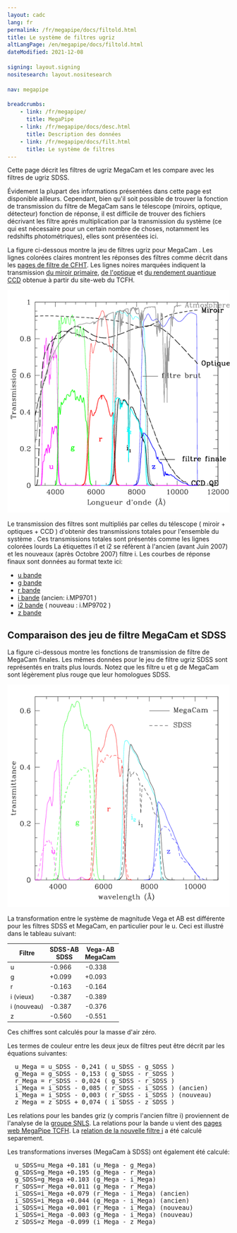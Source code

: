 ```yaml
---
layout: cadc
lang: fr
permalink: /fr/megapipe/docs/filtold.html
title: Le système de filtres ugriz
altLangPage: /en/megapipe/docs/filtold.html
dateModified: 2021-12-08

signing: layout.signing
nositesearch: layout.nositesearch

nav: megapipe

breadcrumbs:
    - link: /fr/megapipe/
      title: MegaPipe
    - link: /fr/megapipe/docs/desc.html
      title: Description des données
    - link: /fr/megapipe/docs/filt.html
      title: Le système de filtres
---
```


<p>
    Cette page d&eacute;crit les filtres de ugriz MegaCam et les compare avec les
    filtres de ugriz SDSS.
</p>
<p>
    &Eacute;videment la plupart des informations pr&eacute;sent&eacute;es dans cette
    page est disponible ailleurs. Cependant, bien qu'il soit possible de
    trouver la fonction de transmission du filtre de MegaCam sans le
    t&eacute;lescope (miroirs, optique, d&eacute;tecteur) fonction de r&eacute;ponse, il est
    difficile de trouver des fichiers d&eacute;crivant les filtre apr&eacute;s
    multiplication par la transmission du syst&egrave;me (ce qui est n&eacute;cessaire pour
    un certain nombre de choses, notamment les redshifts photom&eacute;triques),
    elles sont pr&eacute;sent&eacute;es ici.
</p>
<p>
  La figure ci-dessous montre la jeu de filtres ugriz pour MegaCam .
  Les lignes color&eacute;es claires montrent les r&eacute;ponses des filtres
  comme d&eacute;crit dans les
  <a rel="external" href="https://www.cfht.hawaii.edu/Instruments/Imaging/MegaPrime/data.MegaPrime/MegaCam_Filters_data.txt">pages de filtre de CFHT</a>.
  Les lignes noires marqu&eacute;es indiquent la transmission 
  <a rel="external" href="https://www.cfht.hawaii.edu/Science/CFHTLS-OLD/MSWG/Al_coating.dat">du miroir primaire</a>,
  <a rel="external" href="https://www.cfht.hawaii.edu/Science/CFHTLS-OLD/MSWG/Optics_TR.dat">de l'optique</a> 
  et <a rel="external" href="https://www.cfht.hawaii.edu/Science/CFHTLS-OLD/MSWG/QE_camera.dat">du rendement quantique CCD</a>
  obtenue &agrave; partir du site-web du TCFH.
</p>
<img class="img-responsive" src="/static/images/megapipe/cfhtlsugriznew_fr.gif" alt="Jeu de filtres MegaCam"/>
<p>
  Le transmission des filtres sont multipli&eacute;s par celles du t&eacute;lescope ( miroir + optiques + CCD ) 
  d'obtenir des transmissions totales pour l'ensemble du syst&egrave;me .
  Ces transmissions totales sont pr&eacute;sent&eacute;s comme les lignes color&eacute;es lourds
  La &eacute;tiquettes i1 et i2 se r&eacute;f&egrave;rent &agrave; l'ancien (avant Juin 2007) et les nouveaux (apr&egrave;s Octobre 2007) filtre i.
  Les courbes de r&eacute;ponse finaux sont donn&eacute;es au format texte ici:
</p>
<ul>
  <li> <a href="/static/files/megapipe/uMega.fil">u bande</a></li>
  <li> <a href="/static/files/megapipe/gMega.fil">g bande</a></li>
  <li> <a href="/static/files/megapipe/rMega.fil">r bande</a></li>
  <li> <a href="/static/files/megapipe/iMega.fil">i bande</a> (ancien: i.MP9701 )</li>
  <li> <a href="/static/files/megapipe/i2Mega.fil">i2 bande</a> ( nouveau : i.MP9702 )</li>
  <li> <a href="/static/files/megapipe/zMega.fil">z bande</a></li>
</ul>
<h2>Comparaison des jeu de filtre MegaCam et SDSS</h2>
<p>
  La figure ci-dessous montre les fonctions de transmission de
  filtre de MegaCam finales.  Les m&ecirc;mes donn&eacute;es pour le jeu de
  filtre ugriz SDSS sont repr&eacute;sent&eacute;s en traits plus lourds.  Notez
  que les filtre u et g de MegaCam sont l&eacute;g&egrave;rement plus rouge que
  leur homologues SDSS.  
</p>
<img class="img-responsive" src="/static/images/megapipe/megasdssnew.gif" alt="MegaCam vs SDSS"/>
<p>
  La transformation entre le syst&egrave;me de magnitude Vega et AB est
  diff&eacute;rente pour les filtres SDSS et MegaCam, en particulier pour le u.
  Ceci est illustr&eacute; dans le tableau suivant:
</p>
<table class="table">
  <thead>
    <tr><th scope="col">Filtre</th><th scope="col">SDSS-AB<br/>SDSS</th> <th scope="col">Vega-AB<br/>MegaCam</th></tr>
  </thead>
  <tbody>
    <tr><td>u          </td><td>-0.966</td><td>-0.338</td></tr>
    <tr><td>g          </td><td>+0.099</td><td>+0.093</td></tr>
    <tr><td>r          </td><td>-0.163</td><td>-0.164</td></tr>
    <tr><td>i (vieux)  </td><td>-0.387</td><td>-0.389</td></tr>
    <tr><td>i (nouveau)</td><td>-0.387</td><td>-0.376</td></tr>
    <tr><td>z          </td><td>-0.560</td><td>-0.551</td></tr>
  </tbody>
</table>
<p>
  Ces chiffres sont calcul&eacute;s pour la masse d'air z&eacute;ro.
</p>
<p>
  Les termes de couleur entre les deux jeux de filtres
  peut &ecirc;tre d&eacute;crit par les &eacute;quations suivantes:
</p>
<pre>
  u_Mega = u_SDSS - 0,241 ( u_SDSS - g_SDSS )
  g_Mega = g_SDSS - 0,153 ( g_SDSS - r_SDSS )
  r_Mega = r_SDSS - 0,024 ( g_SDSS - r_SDSS )
  i_Mega = i_SDSS - 0,085 ( r_SDSS - i_SDSS ) (ancien)
  i_Mega = i_SDSS - 0,003 ( r_SDSS - i_SDSS ) (nouveau)
  z_Mega = z_SDSS + 0,074 ( i_SDSS - z_SDSS )
</pre>
<p>
  Les relations pour les bandes griz (y compris l'ancien filtre i) proviennent de l'analyse de la
  <a rel="external" href="https://www.astro.uvic.ca/~pritchet/SN/Calib/ColourTerms-2006Jun19/index.html#Sec04">groupe SNLS</a>.
  La  relations pour la bande u vient des
  <a rel="external" href="https://cfht.hawaii.edu/Instruments/Imaging/MegaPrime/generalinformation.html">pages web MegaPipe TCFH</a>.
  La <a href="ifilt.html">relation de la nouvelle filtre i</a> a &eacute;t&eacute; calcul&eacute; separement.
</p>
<p>
  Les transformations inverses (MegaCam &agrave; SDSS) ont &eacute;galement &eacute;t&eacute; calcul&eacute;:
</p>
<pre>
  u_SDSS=u_Mega +0.181 (u_Mega - g_Mega)
  g_SDSS=g_Mega +0.195 (g_Mega - r_Mega)
  g_SDSS=g_Mega +0.103 (g_Mega - i_Mega)
  r_SDSS=r_Mega +0.011 (g_Mega - r_Mega)
  i_SDSS=i_Mega +0.079 (r_Mega - i_Mega) (ancien)
  i_SDSS=i_Mega +0.044 (g_Mega - i_Mega) (ancien)
  i_SDSS=i_Mega +0.001 (r_Mega - i_Mega) (nouveau) 
  i_SDSS=i_Mega -0.003 (g_Mega - i_Mega) (nouveau)
  z_SDSS=z_Mega -0.099 (i_Mega - z_Mega)
</pre>
